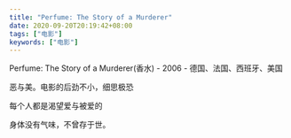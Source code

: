```yaml
---
title: "Perfume: The Story of a Murderer"
date: 2020-09-20T20:19:42+08:00
tags: ["电影"]
keywords: ["电影"]
---
```


Perfume: The Story of a Murderer(香水) - 2006 - 德国、法国、西班牙、美国

恶与美。电影的后劲不小，细思极恐

每个人都是渴望爱与被爱的

身体没有气味，不曾存于世。
